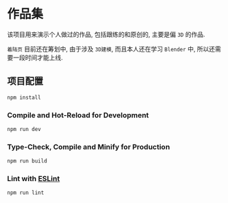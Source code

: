 # 作品集

该项目用来演示个人做过的作品, 包括跟练的和原创的, 主要是偏 `3D` 的作品.

`着陆页` 目前还在筹划中, 由于涉及 `3D建模`, 而且本人还在学习 `Blender` 中, 所以还需要一段时间才能上线.

## 项目配置

```sh
npm install
```

### Compile and Hot-Reload for Development

```sh
npm run dev
```

### Type-Check, Compile and Minify for Production

```sh
npm run build
```

### Lint with [ESLint](https://eslint.org/)

```sh
npm run lint
```
